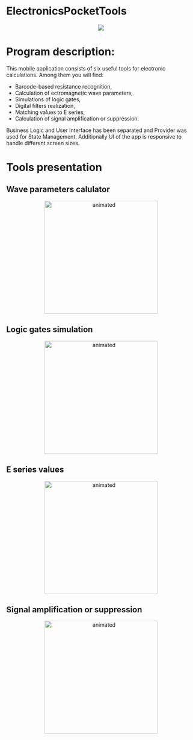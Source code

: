 # ElectronicsPocketTools
<p align="center">
  <img src="https://user-images.githubusercontent.com/72915573/220172900-5c7df75e-feb0-4fe5-88cf-cf39c9c863c2.png"/>
</p>

# Program description:

This mobile application consists of six useful tools for electronic calculations. Among them you will find:
- Barcode-based resistance recognition,
- Calculation of ectromagnetic wave parameters,
- Simulations of logic gates,
- Digital filters realization,
- Matching values to E series,
- Calculation of signal amplification or suppression.

Business Logic and User Interface has been separated and Provider was used for State Management.
Additionally UI of the app is responsive to handle different screen sizes.

# Tools presentation

## Wave parameters calulator
<p align="center">
  <img src="https://user-images.githubusercontent.com/72915573/220180787-48253471-54b2-43ee-a218-4143a9f6f65e.gif" alt="animated" width="300"/>
</p>

## Logic gates simulation
<p align="center">
  <img src="https://user-images.githubusercontent.com/72915573/220181829-cdc1b522-60aa-4df1-9a82-fabefd6f79db.gif" alt="animated" width="300"/>
</p>

## E series values
<p align="center">
  <img src="https://user-images.githubusercontent.com/72915573/220182143-28d3710e-08ce-4fbb-beae-c715e4dacf6c.gif" alt="animated" width="300"/>
</p>

## Signal amplification or suppression
<p align="center">
  <img src="https://user-images.githubusercontent.com/72915573/220182280-84acebad-9e5c-452a-b6f7-74c750f31fbd.gif" alt="animated" width="300"/>
</p>
